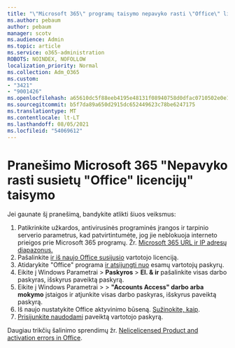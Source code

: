 ```yaml
---
title: "\"Microsoft 365\" programų taisymo nepavyko rasti \"Office\" licencijų, susijusių su pranešimu"
ms.author: pebaum
author: pebaum
manager: scotv
ms.audience: Admin
ms.topic: article
ms.service: o365-administration
ROBOTS: NOINDEX, NOFOLLOW
localization_priority: Normal
ms.collection: Adm_O365
ms.custom:
- "3421"
- "9001426"
ms.openlocfilehash: a65610dc5f88eeb4195e48131f08940758d0dfac0710502e0e15ab5f661c5719
ms.sourcegitcommit: b5f7da89a650d2915dc652449623c78be6247175
ms.translationtype: MT
ms.contentlocale: lt-LT
ms.lasthandoff: 08/05/2021
ms.locfileid: "54069612"
---
```

# <a name="fixing-the-microsoft-365-apps-couldnt-find-office-licenses-associated-message"></a>Pranešimo Microsoft 365 "Nepavyko rasti susietų "Office" licencijų" taisymo

Jei gaunate šį pranešimą, bandykite atlikti šiuos veiksmus:

1. Patikrinkite užkardos, antivirusinės programinės įrangos ir tarpinio serverio parametrus, kad patvirtintumėte, jog jie neblokuoja interneto prieigos prie Microsoft 365 programų. Žr. [Microsoft 365 URL ir IP adresų diapazonus.](https://docs.microsoft.com/office365/enterprise/urls-and-ip-address-ranges)
2. Pašalinkite [ir iš naujo Office susijusio](https://docs.microsoft.com/microsoft-365/admin/manage/assign-licenses-to-users) vartotojo licenciją. 
3. Atidarykite "Office" programa [ir atsijungti nuo](https://support.office.com/article/5a20dc11-47e9-4b6f-945d-478cb6d92071) esamų vartotojų paskyrų.
4. Eikite į Windows Parametrai > **Paskyros**  >  **El. & ir** pašalinkite visas darbo paskyras, išskyrus paveiktą paskyrą.
5. Eikite į Windows Parametrai >   >  **"Accounts Access" darbo arba mokymo** įstaigos ir atjunkite visas darbo paskyras, išskyrus paveiktą paskyrą.
6. Iš naujo nustatykite Office aktyvinimo būseną. [Sužinokite, kaip](https://docs.microsoft.com/office365/troubleshoot/activation/reset-office-365-proplus-activation-state).
7. [Prisijunkite naudodami](https://support.office.com/article/628ea040-f265-49de-b986-be09c3ebf8a9) paveiktą vartotojo paskyrą.

Daugiau trikčių šalinimo sprendimų žr. [Nelicelicensed Product and activation errors in Office](https://support.office.com/Article/0d23d3c0-c19c-4b2f-9845-5344fedc4380).